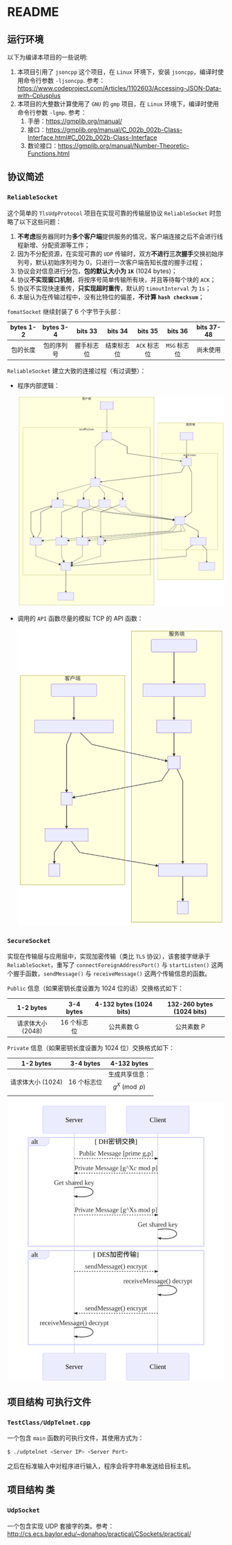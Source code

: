 

# README

## 运行环境

以下为编译本项目的一些说明:

1. 本项目引用了 `jsoncpp` 这个项目，在 `Linux` 环境下，安装 `jsoncpp`，编译时使用命令行参数 `-ljsoncpp`. 参考：<https://www.codeproject.com/Articles/1102603/Accessing-JSON-Data-with-Cplusplus>
2. 本项目的大整数计算使用了 `GNU` 的 `gmp` 项目，在 `Linux` 环境下，编译时使用命令行参数 `-lgmp`. 参考：
   1. 手册：<https://gmplib.org/manual/>
   2. 接口：<https://gmplib.org/manual/C_002b_002b-Class-Interface.html#C_002b_002b-Class-Interface>
   3. 数论接口：<https://gmplib.org/manual/Number-Theoretic-Functions.html>

## 协议简述

### `ReliableSocket`

这个简单的 `TlsUdpProtocol` 项目在实现可靠的传输层协议 `ReliableSocket` 时忽略了以下这些问题：

1. **不考虑**服务器同时为**多个客户端**提供服务的情况，客户端连接之后不会进行线程新增、分配资源等工作；
2. 因为不分配资源，在实现可靠的 `UDP` 传输时，双方**不进行三次握手**交换初始序列号，默认初始序列号为 0，只进行一次客户端告知长度的握手过程；
3. 协议会对信息进行分包，**包的默认大小为 `1K`** (1024 bytes)；
4. 协议**不实现窗口机制**，将按序号简单传输所有块，并且等待每个块的 `ACK`；
5. 协议不实现快速重传，**只实现超时重传**，默认的 `timoutInterval` 为 `1s`；
6. 本层认为在传输过程中，没有比特位的偏差，**不计算 `hash checksum`**；

`fomatSocket` 继续封装了 6 个字节于头部：

| bytes 1-2 | bytes 3-4  |  bits 33   |  bits 34   |   bits 35    |   bits 36    | bits 37-48 |
| :-------: | :--------: | :--------: | :--------: | :----------: | :----------: | :--------: |
| 包的长度  | 包的序列号 | 握手标志位 | 结束标志位 | `ACK` 标志位 | `MSG` 标志位 |  尚未使用  |

`ReliableSocket` 建立大致的连接过程（有过调整）：

- 程序内部逻辑：

  ![ReliableSocket](./ReliableSocket.svg)

- 调用的 `API` 函数尽量的模拟 TCP 的 API 函数：

  ![ReliableSocketAPI](./ReliableSocketAPI.svg)

### `SecureSocket`

实现在传输层与应用层中，实现加密传输（类比 `TLS` 协议），该套接字继承于 `ReliableSocket`，重写了 `connectForeignAddressPort()` 与 `startListen()` 这两个握手函数，`sendMessage()` 与 `receiveMessage()` 这两个传输信息的函数。

`Public` 信息（如果密钥长度设置为 1024 位的话）交换格式如下：

|     1-2 bytes     |  3-4 bytes  | 4-132 bytes (1024 bits) | 132-260 bytes (1024 bits) |
| :---------------: | :---------: | :---------------------: | :-----------------------: |
| 请求体大小 (2048) | 16 个标志位 |       公共素数 G        |        公共素数 P         |

`Private` 信息（如果密钥长度设置为 1024 位）交换格式如下：

|     1-2 bytes     |  3-4 bytes  |          4-132 bytes           |
| :---------------: | :---------: | :----------------------------: |
| 请求体大小 (1024) | 16 个标志位 | 生成共享信息：$$g^X \pmod{p}$$ |

![SecureSocket](./SecureSocket.svg)

## 项目结构 可执行文件

### `TestClass/UdpTelnet.cpp`

一个包含 `main` 函数的可执行文件，其使用方式为：

```bash
$ ./udptelnet <Server IP> <Server Port>
```

之后在标准输入中对程序进行输入，程序会将字符串发送给目标主机。

## 项目结构 类

### `UdpSocket`

一个包含实现 UDP 套接字的类。参考：http://cs.ecs.baylor.edu/~donahoo/practical/CSockets/practical/
